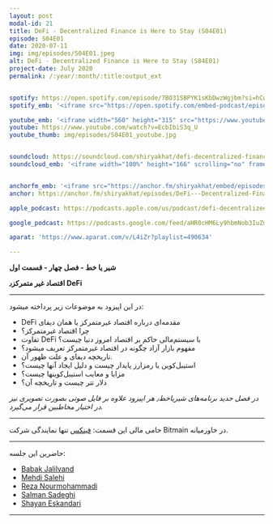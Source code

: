 ```yaml
---
layout: post
modal-id: 21
title: DeFi - Decentralized Finance is Here to Stay (S04E01)
episode: S04E01
date: 2020-07-11
img: img/episodes/S04E01.jpeg
alt: DeFi - Decentralized Finance is Here to Stay (S04E01)
project-date: July 2020
permalink: /:year/:month/:title:output_ext


spotify: https://open.spotify.com/episode/7BO31SBPYK1sKbDwzWgjbm?si=hCwiD69oQNSAUBClXxsrmw
spotify_emb: '<iframe src="https://open.spotify.com/embed-podcast/episode/7BO31SBPYK1sKbDwzWgjbm" width="100%" height="232" frameborder="0" allowtransparency="true" allow="encrypted-media"></iframe>'

youtube_emb: '<iframe width="560" height="315" src="https://www.youtube.com/embed/EcbIbiS3q_U" frameborder="0" allow="accelerometer; autoplay; encrypted-media; gyroscope; picture-in-picture" allowfullscreen></iframe>'
youtube: https://www.youtube.com/watch?v=EcbIbiS3q_U
youtube_thumb: img/episodes/S04E01_youtube.jpg


soundcloud: https://soundcloud.com/shiryakhat/defi-decentralized-finance-is-here-to-stay-s04e01
soundcloud_emb: '<iframe width="100%" height="166" scrolling="no" frameborder="no" allow="autoplay" src="https://w.soundcloud.com/player/?url=https%3A//api.soundcloud.com/tracks/860587267&color=%23ff5500&auto_play=false&hide_related=true&show_comments=true&show_user=true&show_reposts=false&show_teaser=true"></iframe><div style="font-size: 10px; color: #cccccc;line-break: anywhere;word-break: normal;overflow: hidden;white-space: nowrap;text-overflow: ellipsis; font-family: Interstate,Lucida Grande,Lucida Sans Unicode,Lucida Sans,Garuda,Verdana,Tahoma,sans-serif;font-weight: 100;"><a href="https://soundcloud.com/shiryakhat" title="Shir | Khat" target="_blank" style="color: #cccccc; text-decoration: none;">Shir | Khat</a> · <a href="https://soundcloud.com/shiryakhat/defi-decentralized-finance-is-here-to-stay-s04e01" title="DeFi - Decentralized Finance is Here to Stay (S04E01)" target="_blank" style="color: #cccccc; text-decoration: none;">DeFi - Decentralized Finance is Here to Stay (S04E01)</a></div>'


anchorfm_emb: '<iframe src="https://anchor.fm/shiryakhat/embed/episodes/DeFi---Decentralized-Finance-is-Here-to-Stay-S04E01-egudbv" width="100%" frameborder="0" scrolling="no"></iframe>'
anchor: https://anchor.fm/shiryakhat/episodes/DeFi---Decentralized-Finance-is-Here-to-Stay-S04E01-egudbv

apple_podcast: https://podcasts.apple.com/us/podcast/defi-decentralized-finance-is-here-to-stay-s04e01/id1221206951?i=1000485433487

google_podcast: https://podcasts.google.com/feed/aHR0cHM6Ly9hbmNob3IuZm0vcy8xMWFhODUzYy9wb2RjYXN0L3Jzcw/episode/NmI5ZjA4NjMtOGZlNC00ZjQ4LTgyOWUtMjY3YjQzNWM2MWM0?ved=2ahUKEwiL6_27otrqAhUAn3IEHbekDqcQkfYCegQIARAF

aparat: 'https://www.aparat.com/v/L4iZr?playlist=490634'

---
```


**شیر یا خط -  فصل چهار - قسمت اول**

**اقتصاد غیر متمرکز٫ DeFi**

------------------------------------------------------------------------------------

در این اپیزود به موضوعات زیر پرداخته میشود:

-  DeFi مقدمه‌ای درباره اقتصاد غیرمتمرکز یا همان دیفای
- چرا اقتصاد غیرمتمرکز؟ 
- تفاوت DeFi با سیستم‌مالی حاکم بر اقتصاد امروز دنیا چیست؟
- مفهوم بازار آزاد چگونه در اقتصاد غیرمتمرکز تعریف میشود؟
- تاریخچه دیفای و علت ظهور آن.
- استیبل‌کوین یا رمزارز پایدار چیست و دلیل ایجاد آنها چیست؟
- مزایا و معایب استیبل‌کوینها چیست؟
- دلار تتر چیست و تاریخچه آن؟

*در فصل جدید برنامه‌های شیریاخط٫ هر اپیزود علاوه بر فایل صوتی بصورت تصویری نیز در اختیار مخاطبین قرار می‌گیرد.*


------------
حامی مالی این قسمت:  [فینکس](https://phoenix.store/) تنها نمایندگی شرکت Bitmain در خاورمیانه.


------------
  حاضرین این جلسه:
  
- [Babak Jalilvand](https://twitter.com/BabakJalilvand)
- [Mehdi Salehi](https://twitter.com/GreatSaoshyant)
- [Reza Nourmohammadi](https://www.instagram.com/rezanmmd/)
- [Salman Sadeghi](https://twitter.com/salman_sadeghi)
- [Shayan Eskandari](https://twitter.com/sbetamc) 

-----------------------------------------------------------------------

